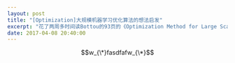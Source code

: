 ```yaml
---
layout: post
title: "[Optimization]大规模机器学习优化算法的想法启发"
excerpt: "花了两周多时间读Bottou的93页的《Optimization Method for Large Scale Machine Learning》，这里总结一下文中提到的可能的想法"
date: 2017-04-08 20:40:00
---
```

<script type="text/javascript" src="http://cdn.mathjax.org/mathjax/latest/MathJax.js?config=default"></script>


$$w_{\*}fasdfafw_{\*}$$